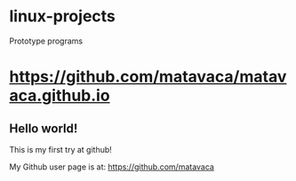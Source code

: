 # linux-projects
Prototype programs


https://github.com/matavaca/matavaca.github.io
====================

## Hello world!

This is my first try at github!

My Github user page is at: 
https://github.com/matavaca

